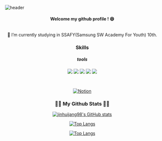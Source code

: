 ![header](https://capsule-render.vercel.app/api?type=waving&color=gradient&height=300&section=header&text=Jin's%20Git&fontSize=90)

<div align="center">

####  Welcome my github profile ! 😄
<br>
🔭 I’m currently studying in SSAFY(Samsung SW Academy For Youth) 10th.
<br>

### Skills
##### tools 
<img src="https://img.shields.io/badge/Python-3776AB?style=flat-square&logo=Python&logoColor=white"/> <img src="https://img.shields.io/badge/R-276DC3?style=flat-square&logo=R&logoColor=white"/> <img src="https://img.shields.io/badge/MySQL-4479A1?style=flat-square&logo=MySQL&logoColor=white"/> <img src="https://img.shields.io/badge/Tableau-E97627?style=flat-square&logo=Tableau&logoColor=white"/> <img src="https://img.shields.io/badge/Git-F05032?style=flat-square&logo=Git&logoColor=white"/>

<br>

[![Notion](https://img.shields.io/badge/Notion-%23000000.svg?style=for-the-badge&logo=notion&logoColor=white)](https://www.notion.so/72a9044212d741c0b9cec5fdf6ec3585?pvs=4)

<h3 align="center">👩‍💻 My Github Stats 👩‍💻</h3>
<div align="center">


[![jinhuijang98's GitHub stats](https://github-readme-stats.vercel.app/api?username=jinhuijang98&include_all_commits=true)](https://github.com/anuraghazra/github-readme-stats)

[![Top Langs](https://github-readme-stats.vercel.app/api/top-langs/?username=jinhuijang98)](https://github.com/anuraghazra/github-readme-stats)

﻿[![Top Langs](https://github-readme-stats.vercel.app/api/top-langs/?username=jinhuijang98&langs_count=10&layout=compact&theme=dark)](https://github.com/jinhuijang98)﻿

</div>

<!--
**jinhuijang98/jinhuijang98** is a ✨ _special_ ✨ repository because its `README.md` (this file) appears on your GitHub profile.

Here are some ideas to get you started:

- 🔭 I’m currently working on ...
- 🌱 I’m currently learning ...
- 👯 I’m looking to collaborate on ...
- 🤔 I’m looking for help with ...
- 💬 Ask me about ...
- 📫 How to reach me: ...
- 😄 Pronouns: ...
- ⚡ Fun fact: ...
-->

</div>
